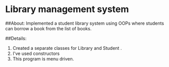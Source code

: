 # Library management system

##About:
Implemented a student library system using OOPs where students can borrow a book from the list of books.

##Details:
1. Created a separate classes for Library and Student . 
2. I've used constructors
3. This program is menu driven. 
